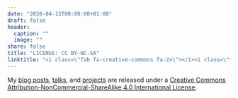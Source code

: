 ```yaml
---
date: "2020-04-13T00:00:00+01:00"
draft: false
header:
  caption: ""
  image: ""
share: false
title: "LICENSE: CC BY-NC-SA"
linktitle: "<i class=\"fab fa-creative-commons fa-2x\"></i><i class=\"fab fa-creative-commons-by fa-2x\"></i><i class=\"fab fa-creative-commons-nc fa-2x\"></i><i class=\"fab fa-creative-commons-sa fa-2x\"></i>"
---
```



My [blog posts](/post/), [talks](/talk/), and [projects](/project/) are released under a [Creative Commons Attribution-NonCommercial-ShareAlike 4.0 International License](https://creativecommons.org/licenses/by-nc-sa/4.0/).
